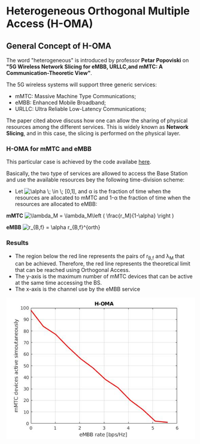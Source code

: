 # Heterogeneous Orthogonal Multiple Access (H-OMA) 

## General Concept of H-OMA
  The word "heterogeneous" is introduced by professor **Petar Popoviski** on **"5G Wireless Network Slicing for eMBB, URLLC,and mMTC: A Communication-Theoretic View"**.
  
  The 5G wireless systems will support three generic services:
  - mMTC: Massive Machine Type Communications;
  - eMBB: Enhanced Mobile Broadband;
  - URLLC: Ultra Reliable Low-Latency Communications;
  
  The paper cited above discuss how one can allow the sharing of physical resources among the different services. This is widely known as **Network Slicing**, and in this case, the slicing is performed on the physical layer.


### H-OMA for mMTC and eMBB
  This particular case is achieved by the code availabe [here](https://github.com/lhupalo/ranslicing/blob/master/homa.m).
  
  Basically, the two type of services are allowed to access the Base Station and use the available resources bey the following time-division scheme:
  
  - Let 
  <img src="https://latex.codecogs.com/svg.image?\alpha&space;\;&space;\in&space;\;&space;[0,1]" title="\alpha \; \in \; [0,1]" />,
  and &alpha; is the fraction of time when the resources are allocated to mMTC and 1-&alpha; the fraction of time when the resources are allocated to eMBB:
  
  **mMTC**
  <img src="https://latex.codecogs.com/svg.image?\lambda_M&space;=&space;\lambda_M\left&space;(&space;\frac{r_M}{1-\alpha}&space;\right&space;)&space;" title="\lambda_M = \lambda_M\left ( \frac{r_M}{1-\alpha} \right )" />
  
  **eMBB**
  <img src="https://latex.codecogs.com/svg.image?r_{B,f}&space;=&space;\alpha&space;r_{B,f}^{orth}&space;" title="r_{B,f} = \alpha r_{B,f}^{orth}" />
  
  ### Results
  
  - The region below the red line represents the pairs of r<sub>B,f</sub> and &lambda;<sub>M</sub> that can be achieved. Therefore, the red line represents the theoretical limit that can be reached using Orthogonal Access.
  - The y-axis is the maximum number of mMTC devices that can be active at the same time accessing the BS.
  - The x-axis is the channel use by the eMBB service
  
  ![This is an image](https://github.com/lhupalo/ranslicing/blob/master/homa.jpg)
